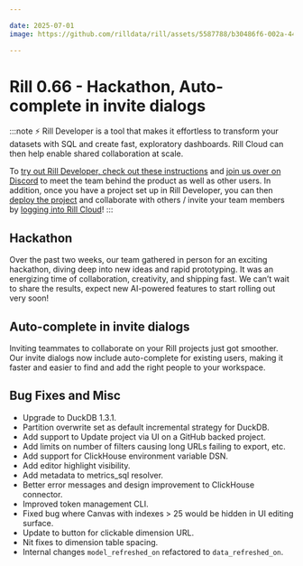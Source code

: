 ```yaml
---

date: 2025-07-01
image: https://github.com/rilldata/rill/assets/5587788/b30486f6-002a-445d-8a1b-955b6ec0066d

---
```


# Rill 0.66 - Hackathon, Auto-complete in invite dialogs

:::note
⚡ Rill Developer is a tool that makes it effortless to transform your datasets with SQL and create fast, exploratory dashboards. Rill Cloud can then help enable shared collaboration at scale.

To [try out Rill Developer, check out these instructions](/home/install) and [join us over on Discord](https://discord.gg/TatjVY32) to meet the team behind the product as well as other users. In addition, once you have a project set up in Rill Developer, you can then [deploy the project](/deploy/deploy-dashboard) and collaborate with others / invite your team members by [logging into Rill Cloud](https://ui.rilldata.com)!
:::

## Hackathon
Over the past two weeks, our team gathered in person for an exciting hackathon, diving deep into new ideas and rapid prototyping. It was an energizing time of collaboration, creativity, and shipping fast. We can’t wait to share the results, expect new AI-powered features to start rolling out very soon!

## Auto-complete in invite dialogs
Inviting teammates to collaborate on your Rill projects just got smoother. Our invite dialogs now include auto-complete for existing users, making it faster and easier to find and add the right people to your workspace.

## Bug Fixes and Misc
- Upgrade to DuckDB 1.3.1.
- Partition overwrite set as default incremental strategy for DuckDB.
- Add support to Update project via UI on a GitHub backed project.
- Add limits on number of filters causing long URLs failing to export, etc.
- Add support for ClickHouse environment variable DSN.
- Add editor highlight visibility.
- Add metadata to metrics_sql resolver.
- Better error messages and design improvement to ClickHouse connector.
- Improved token management CLI.
- Fixed bug where Canvas with indexes > 25 would be hidden in UI editing surface.
- Update to button for clickable dimension URL.
- Nit fixes to dimension table spacing.
- Internal changes `model_refreshed_on` refactored to `data_refreshed_on`.
